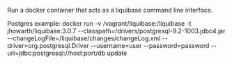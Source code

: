 Run a docker container that acts as a liquibase command line interface.

Postgres example:
docker run -v /vagrant/liquibase:/liquibase -t jhowarth/liquibase:3.0.7 --classpath=/drivers/postgresql-9.2-1003.jdbc4.jar --changeLogFile=/liquibase/changes/changeLog.xml --driver=org.postgresql.Driver --username=user --password=password --url=jdbc:postgresql://host:port/db update
